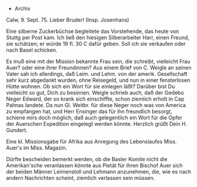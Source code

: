 + Archiv

 Calw, 9. Sept. 75.
Lieber Bruder! (Insp. Josenhans)

Eine silberne Zuckerbüchse begleitete das Vorstehende, das heute von Stuttg per Post kam. Ich ließ den hiesigen Silberarbeiter Harr, einen Freund, sie schätzen; er würde 19 fl. 30 C dafür geben. Soll ich sie verkaufen oder nach Basel schicken.

Es muß eine mit der Mission bekannte Frau sein, die schreibt, vielleicht Frau Auer? oder eine ihrer Freundinnen? Aus einem Brief von C. Weigle an seinen Vater sah ich allerdings, daß Leim. und Lehm. von der amerik. Gesellschaft sehr kurz abgedankt wurden, ohne Reisegeld, und nun in einer fensterlosen Hütte wohnen. Ob sich ein Wort für sie einlegen läßt? Darüber bist Du vielleicht so gut, Dich zu besinnen. Weigle schrieb auch, daß der Gedebo Neger Edward, der so krank sich einschiffte, schon ziemlich erholt in Cap Palmas landete. Da nun Gl. Weitbr. für diese Neger noch was von America zu empfangen hat, und Herr Ensinger das für ihn freundlich besorgt, schiene mirs doch möglich, daß auch gelegentlich ein Wort für die Opfer der Auerschen Expedition eingelegt werden könnte.
 Herzlich grüßt Dein H. Gundert.

Eine kl. Missionsgabe für Afrika aus Anregung des Lebenslaufes Miss. Auer's im Miss. Magazin.

Dürfte bescheiden bemerkt werden, ob die Basler Komite nicht die Amerikan'sche veranlassen könnte aus Pietät für ihren Bischof Auer sich der beiden Männer Leimenstoll und Lehmann anzunehmen, die, wie es nach andern Nachrichten scheint, ziemlich verlassen sein müssen.

